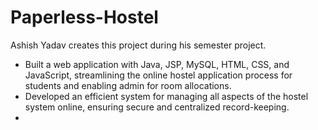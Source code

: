# Paperless-Hostel

Ashish Yadav creates this project during his semester project.
- Built a web application with Java, JSP, MySQL, HTML, CSS, and JavaScript, streamlining the online hostel application process for students and enabling admin for room allocations.
- Developed an efficient system for managing all aspects of the hostel system online, ensuring secure and centralized record-keeping.
- 

